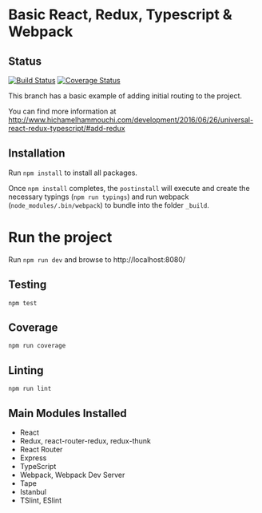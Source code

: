 # Basic React, Redux, Typescript & Webpack

## Status

[![Build Status](https://travis-ci.org/melxx001/redux-starter.svg?branch=6-make-universal)](https://travis-ci.org/melxx001/redux-starter) [![Coverage Status](https://coveralls.io/repos/github/melxx001/redux-starter/badge.svg?branch=6-make-universal)](https://coveralls.io/github/melxx001/redux-starter?branch=6-make-universal)

This branch has a basic example of adding initial routing to the project.

You can find more information at http://www.hichamelhammouchi.com/development/2016/06/26/universal-react-redux-typescript/#add-redux

## Installation

Run `npm install` to install all packages.

Once `npm install` completes, the `postinstall` will execute and create the necessary typings (`npm run typings`) and run webpack (`node_modules/.bin/webpack`) to bundle into the folder `_build`.

# Run the project

Run `npm run dev` and browse to http://localhost:8080/

## Testing

`npm test`

## Coverage

`npm run coverage`

## Linting

`npm run lint`

## Main Modules Installed

- React
- Redux, react-router-redux, redux-thunk
- React Router
- Express
- TypeScript
- Webpack, Webpack Dev Server
- Tape
- Istanbul
- TSlint, ESlint



